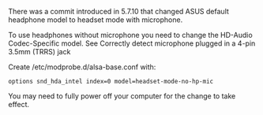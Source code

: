 


There was a commit introduced in 5.7.10 that changed ASUS default headphone model to headset mode with microphone.

To use headphones without microphone you need to change the HD-Audio Codec-Specific model.
See Correctly detect microphone plugged in a 4-pin 3.5mm (TRRS) jack

Create /etc/modprobe.d/alsa-base.conf with:

```
options snd_hda_intel index=0 model=headset-mode-no-hp-mic
```

You may need to fully power off your computer for the change to take effect.
